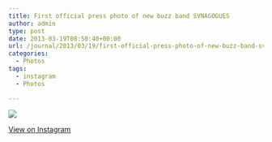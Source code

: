 ```yaml
---
title: First official press photo of new buzz band SVNAGOGUES
author: admin
type: post
date: 2013-03-19T08:50:40+00:00
url: /journal/2013/03/19/first-official-press-photo-of-new-buzz-band-svnagogues/
categories:
  - Photos
tags:
  - instagram
  - Photos

---
```

![][1]

<p class="view-instagram">
  <a href="http://instagr.am/p/XCHHONKlsC/">View on Instagram</a>
</p>

 [1]: http://lobban.org/wordpress//HLIC/a7aaac470d1a3b4b069838cb944688a2.jpg